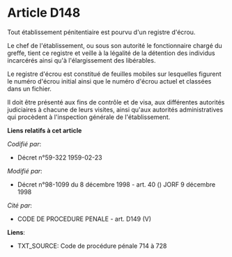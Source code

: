 # Article D148

Tout établissement pénitentiaire est pourvu d'un registre d'écrou.

Le chef de l'établissement, ou sous son autorité le fonctionnaire chargé du greffe, tient ce registre et veille à la légalité
de la détention des individus incarcérés ainsi qu'à l'élargissement des libérables.

Le registre d'écrou est constitué de feuilles mobiles sur lesquelles figurent le numéro d'écrou initial ainsi que le numéro
d'écrou actuel et classées dans un fichier.

Il doit être présenté aux fins de contrôle et de visa, aux différentes autorités judiciaires à chacune de leurs visites,
ainsi qu'aux autorités administratives qui procèdent à l'inspection générale de l'établissement.

**Liens relatifs à cet article**

_Codifié par_:

  - Décret n°59-322 1959-02-23

_Modifié par_:

  - Décret n°98-1099 du 8 décembre 1998 - art. 40 () JORF 9 décembre 1998

_Cité par_:

  - CODE DE PROCEDURE PENALE - art. D149 (V)

**Liens**:

  - TXT_SOURCE: Code de procédure pénale 714 à 728
